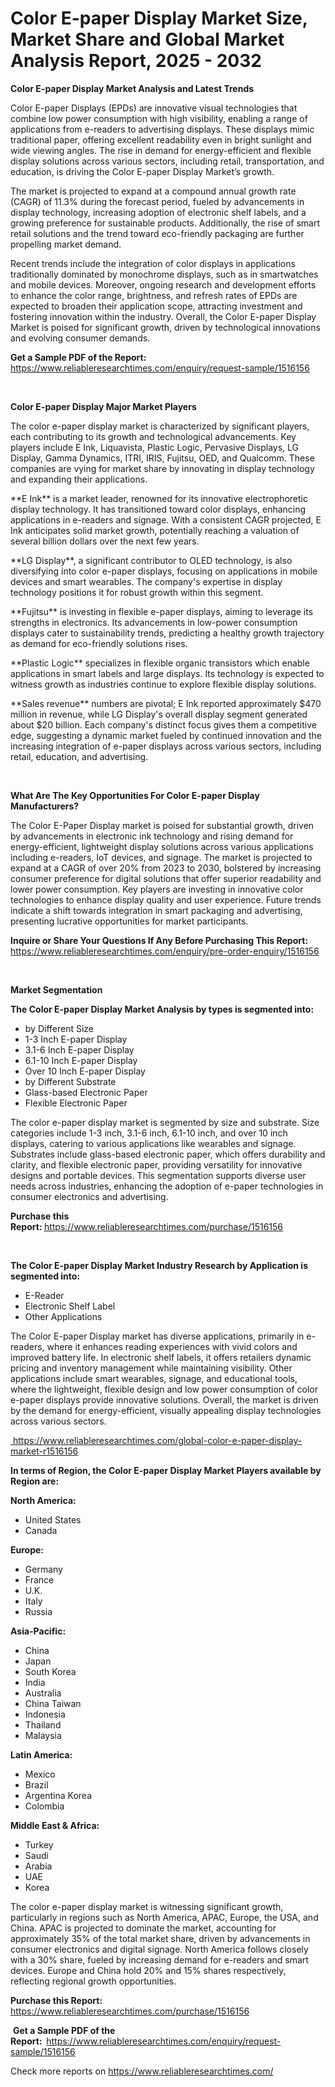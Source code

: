 <p><h1>Color E-paper Display Market Size, Market Share and Global Market Analysis Report, 2025 - 2032</h1></p><p><strong>Color E-paper Display Market Analysis and Latest Trends</strong></p>
<p><p>Color E-paper Displays (EPDs) are innovative visual technologies that combine low power consumption with high visibility, enabling a range of applications from e-readers to advertising displays. These displays mimic traditional paper, offering excellent readability even in bright sunlight and wide viewing angles. The rise in demand for energy-efficient and flexible display solutions across various sectors, including retail, transportation, and education, is driving the Color E-paper Display Market’s growth.</p><p>The market is projected to expand at a compound annual growth rate (CAGR) of 11.3% during the forecast period, fueled by advancements in display technology, increasing adoption of electronic shelf labels, and a growing preference for sustainable products. Additionally, the rise of smart retail solutions and the trend toward eco-friendly packaging are further propelling market demand. </p><p>Recent trends include the integration of color displays in applications traditionally dominated by monochrome displays, such as in smartwatches and mobile devices. Moreover, ongoing research and development efforts to enhance the color range, brightness, and refresh rates of EPDs are expected to broaden their application scope, attracting investment and fostering innovation within the industry. Overall, the Color E-paper Display Market is poised for significant growth, driven by technological innovations and evolving consumer demands.</p></p>
<p><strong>Get a Sample PDF of the Report:&nbsp;</strong> <a href="https://www.reliableresearchtimes.com/enquiry/request-sample/1516156?utm_campaign=2643&utm_medium=2&utm_source=Github&utm_content=ia&utm_term=29032025&utm_id=color-e-paper-display">https://www.reliableresearchtimes.com/enquiry/request-sample/1516156</a></p>
<p>&nbsp;</p>
<p><strong>Color E-paper Display Major Market Players</strong></p>
<p><p>The color e-paper display market is characterized by significant players, each contributing to its growth and technological advancements. Key players include E Ink, Liquavista, Plastic Logic, Pervasive Displays, LG Display, Gamma Dynamics, ITRI, IRIS, Fujitsu, OED, and Qualcomm. These companies are vying for market share by innovating in display technology and expanding their applications.</p><p>**E Ink** is a market leader, renowned for its innovative electrophoretic display technology. It has transitioned toward color displays, enhancing applications in e-readers and signage. With a consistent CAGR projected, E Ink anticipates solid market growth, potentially reaching a valuation of several billion dollars over the next few years.</p><p>**LG Display**, a significant contributor to OLED technology, is also diversifying into color e-paper displays, focusing on applications in mobile devices and smart wearables. The company's expertise in display technology positions it for robust growth within this segment.</p><p>**Fujitsu** is investing in flexible e-paper displays, aiming to leverage its strengths in electronics. Its advancements in low-power consumption displays cater to sustainability trends, predicting a healthy growth trajectory as demand for eco-friendly solutions rises.</p><p>**Plastic Logic** specializes in flexible organic transistors which enable applications in smart labels and large displays. Its technology is expected to witness growth as industries continue to explore flexible display solutions.</p><p>**Sales revenue** numbers are pivotal; E Ink reported approximately $470 million in revenue, while LG Display's overall display segment generated about $20 billion. Each company's distinct focus gives them a competitive edge, suggesting a dynamic market fueled by continued innovation and the increasing integration of e-paper displays across various sectors, including retail, education, and advertising.</p></p>
<p>&nbsp;</p>
<p><strong>What Are The Key Opportunities For Color E-paper Display Manufacturers?</strong></p>
<p><p>The Color E-Paper Display market is poised for substantial growth, driven by advancements in electronic ink technology and rising demand for energy-efficient, lightweight display solutions across various applications including e-readers, IoT devices, and signage. The market is projected to expand at a CAGR of over 20% from 2023 to 2030, bolstered by increasing consumer preference for digital solutions that offer superior readability and lower power consumption. Key players are investing in innovative color technologies to enhance display quality and user experience. Future trends indicate a shift towards integration in smart packaging and advertising, presenting lucrative opportunities for market participants.</p></p>
<p><strong>Inquire or Share Your Questions If Any Before Purchasing This Report:</strong> <a href="https://www.reliableresearchtimes.com/enquiry/pre-order-enquiry/1516156?utm_campaign=2643&utm_medium=2&utm_source=Github&utm_content=ia&utm_term=29032025&utm_id=color-e-paper-display">https://www.reliableresearchtimes.com/enquiry/pre-order-enquiry/1516156</a></p>
<p>&nbsp;</p>
<p><strong>Market Segmentation</strong></p>
<p><strong>The Color E-paper Display Market Analysis by types is segmented into:</strong></p>
<p><ul><li>by Different Size</li><li>1-3 Inch E-paper Display</li><li>3.1-6 Inch E-paper Display</li><li>6.1-10 Inch E-paper Display</li><li>Over 10 Inch E-paper Display</li><li>by Different Substrate</li><li>Glass-based Electronic Paper</li><li>Flexible Electronic Paper</li></ul></p>
<p><p>The color e-paper display market is segmented by size and substrate. Size categories include 1-3 inch, 3.1-6 inch, 6.1-10 inch, and over 10 inch displays, catering to various applications like wearables and signage. Substrates include glass-based electronic paper, which offers durability and clarity, and flexible electronic paper, providing versatility for innovative designs and portable devices. This segmentation supports diverse user needs across industries, enhancing the adoption of e-paper technologies in consumer electronics and advertising.</p></p>
<p><strong>Purchase this Report:&nbsp;</strong><a href="https://www.reliableresearchtimes.com/purchase/1516156?utm_campaign=2643&utm_medium=2&utm_source=Github&utm_content=ia&utm_term=29032025&utm_id=color-e-paper-display">https://www.reliableresearchtimes.com/purchase/1516156</a></p>
<p>&nbsp;</p>
<p><strong>The Color E-paper Display Market Industry Research by Application is segmented into:</strong></p>
<p><ul><li>E-Reader</li><li>Electronic Shelf Label</li><li>Other Applications</li></ul></p>
<p><p>The Color E-paper Display market has diverse applications, primarily in e-readers, where it enhances reading experiences with vivid colors and improved battery life. In electronic shelf labels, it offers retailers dynamic pricing and inventory management while maintaining visibility. Other applications include smart wearables, signage, and educational tools, where the lightweight, flexible design and low power consumption of color e-paper displays provide innovative solutions. Overall, the market is driven by the demand for energy-efficient, visually appealing display technologies across various sectors.</p></p>
<p><a href="https://www.reliableresearchtimes.com/global-color-e-paper-display-market-r1516156?utm_campaign=2643&utm_medium=2&utm_source=Github&utm_content=ia&utm_term=29032025&utm_id=color-e-paper-display">&nbsp;https://www.reliableresearchtimes.com/global-color-e-paper-display-market-r1516156</a></p>
<p><strong>In terms of Region, the Color E-paper Display Market Players available by Region are:</strong></p>
<p>
    <p> <strong> North America: </strong>
        <ul>
            <li>United States</li>
            <li>Canada</li>
        </ul>
        </p> 
    <p> <strong> Europe: </strong>
        <ul>
            <li>Germany</li>
            <li>France</li>
            <li>U.K.</li>
            <li>Italy</li>
            <li>Russia</li>
        </ul>
        </p> 
    <p> <strong> Asia-Pacific: </strong>
        <ul>
            <li>China</li>
            <li>Japan</li>
            <li>South Korea</li>
            <li>India</li>
            <li>Australia</li>
            <li>China Taiwan</li>
            <li>Indonesia</li>
            <li>Thailand</li>
            <li>Malaysia</li>
        </ul>
        </p> 
    <p> <strong> Latin America: </strong>
        <ul>
            <li>Mexico</li>
            <li>Brazil</li>
            <li>Argentina Korea</li>
            <li>Colombia</li>
        </ul>
        </p> 
    <p> <strong> Middle East & Africa: </strong>
        <ul>
            <li>Turkey</li>
            <li>Saudi</li>
            <li>Arabia</li>
            <li>UAE</li>
            <li>Korea</li>
        </ul>
    </p>
    </p>
<p><p>The color e-paper display market is witnessing significant growth, particularly in regions such as North America, APAC, Europe, the USA, and China. APAC is projected to dominate the market, accounting for approximately 35% of the total market share, driven by advancements in consumer electronics and digital signage. North America follows closely with a 30% share, fueled by increasing demand for e-readers and smart devices. Europe and China hold 20% and 15% shares respectively, reflecting regional growth opportunities.</p></p>
<p><strong>Purchase this Report: </strong><a href="https://www.reliableresearchtimes.com/purchase/1516156?utm_campaign=2643&utm_medium=2&utm_source=Github&utm_content=ia&utm_term=29032025&utm_id=color-e-paper-display">https://www.reliableresearchtimes.com/purchase/1516156</a></p>
<p>&nbsp;<strong>Get a Sample PDF of the Report:&nbsp;&nbsp;</strong><a href="https://www.reliableresearchtimes.com/enquiry/request-sample/1516156?utm_campaign=2643&utm_medium=2&utm_source=Github&utm_content=ia&utm_term=29032025&utm_id=color-e-paper-display">https://www.reliableresearchtimes.com/enquiry/request-sample/1516156</a></p>
<p><strong></strong></p>
<p>Check more reports on <a href="https://www.reliableresearchtimes.com/?utm_campaign=2643&utm_medium=2&utm_source=Github&utm_content=ia&utm_term=29032025&utm_id=color-e-paper-display">https://www.reliableresearchtimes.com/</a></p>